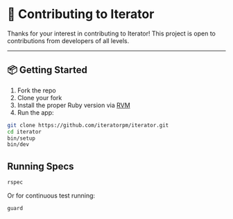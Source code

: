 # 🙌 Contributing to Iterator

Thanks for your interest in contributing to Iterator! This project is open to contributions from developers of all levels.

---

## 📦 Getting Started

1. Fork the repo
2. Clone your fork
3. Install the proper Ruby version via [RVM](https://rvm.io/)
4. Run the app:

```bash
git clone https://github.com/iteratorpm/iterator.git
cd iterator
bin/setup
bin/dev
```

## Running Specs

```bash
rspec
```

Or for continuous test running:

```bash
guard
```
